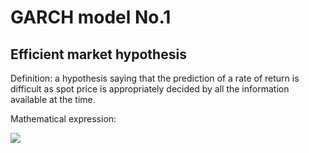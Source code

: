 # GARCH model No.1
## Efficient market hypothesis
Definition: a hypothesis saying that the prediction of a rate of return
is difficult as spot price is appropriately decided by all the information 
available at the time.

Mathematical expression:  

<img src="https://latex.codecogs.com/gif.latex?y_t&space;=&space;\mu&space;&plus;&space;u_t&space;,&space;u_t&space;\sim&space;W.N.(\sigma&space;^2&space;)"/>



